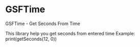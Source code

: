 # GSFTime

GSFTime - Get Seconds From Time

This library help you get seconds from entered time
Example:
    print(getSeconds(12, 0))